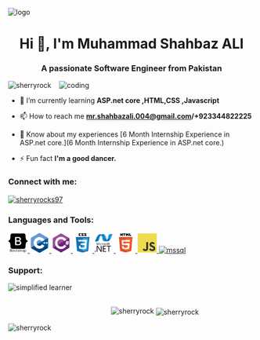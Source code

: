 ![logo](https://github.com/Ashutosh-PMishra/Ashutosh-PMishra/blob/main/Github%20Banner.png)

<h1 align="center">Hi 👋, I'm Muhammad Shahbaz ALI</h1>
<h3 align="center">A passionate Software Engineer from Pakistan</h3>
<img align="right" alt="coding"  width="400" src="https://miro.medium.com/v2/resize:fit:1360/0*7Q3yvSIv_t0ioJ-Z.gif"/>
<p align="left"> <img src="https://komarev.com/ghpvc/?username=sherryrock&label=Profile%20views&color=0e75b6&style=flat" alt="sherryrock" /> </p>

- 🌱 I’m currently learning **ASP.net core ,HTML,CSS ,Javascript**

- 📫 How to reach me **mr.shahbazali.004@gmail.com/+923344822225**

- 📄 Know about my experiences [6 Month Internship Experience in ASP.net core.](6 Month Internship Experience in ASP.net core.)

- ⚡ Fun fact **I'm a good dancer.**

<h3 align="left">Connect with me:</h3>
<p align="left">
<a href="https://fb.com/sherryrocks97" target="blank"><img align="center" src="https://raw.githubusercontent.com/rahuldkjain/github-profile-readme-generator/master/src/images/icons/Social/facebook.svg" alt="sherryrocks97" height="30" width="40" /></a>
</p>

<h3 align="left">Languages and Tools:</h3>
<p align="left"> <a href="https://getbootstrap.com" target="_blank" rel="noreferrer"> <img src="https://raw.githubusercontent.com/devicons/devicon/master/icons/bootstrap/bootstrap-plain-wordmark.svg" alt="bootstrap" width="40" height="40"/> </a> <a href="https://www.w3schools.com/cpp/" target="_blank" rel="noreferrer"> <img src="https://raw.githubusercontent.com/devicons/devicon/master/icons/cplusplus/cplusplus-original.svg" alt="cplusplus" width="40" height="40"/> </a> <a href="https://www.w3schools.com/cs/" target="_blank" rel="noreferrer"> <img src="https://raw.githubusercontent.com/devicons/devicon/master/icons/csharp/csharp-original.svg" alt="csharp" width="40" height="40"/> </a> <a href="https://www.w3schools.com/css/" target="_blank" rel="noreferrer"> <img src="https://raw.githubusercontent.com/devicons/devicon/master/icons/css3/css3-original-wordmark.svg" alt="css3" width="40" height="40"/> </a> <a href="https://dotnet.microsoft.com/" target="_blank" rel="noreferrer"> <img src="https://raw.githubusercontent.com/devicons/devicon/master/icons/dot-net/dot-net-original-wordmark.svg" alt="dotnet" width="40" height="40"/> </a> <a href="https://www.w3.org/html/" target="_blank" rel="noreferrer"> <img src="https://raw.githubusercontent.com/devicons/devicon/master/icons/html5/html5-original-wordmark.svg" alt="html5" width="40" height="40"/> </a> <a href="https://developer.mozilla.org/en-US/docs/Web/JavaScript" target="_blank" rel="noreferrer"> <img src="https://raw.githubusercontent.com/devicons/devicon/master/icons/javascript/javascript-original.svg" alt="javascript" width="40" height="40"/> </a> <a href="https://www.microsoft.com/en-us/sql-server" target="_blank" rel="noreferrer"> <img src="https://www.svgrepo.com/show/303229/microsoft-sql-server-logo.svg" alt="mssql" width="40" height="40"/> </a> </p>
<h3 align="left">Support:</h3>
<p><a href="https://www.buymeacoffee.com/simplified"> <img align="left" src="https://cdn.buymeacoffee.com/buttons/v2/default-yellow.png" height="50" width="210" alt="simplified learner" /></a></p><br><br>


<p><img align="left" src="https://github-readme-stats.vercel.app/api/top-langs?username=sherryrock&show_icons=true&locale=en&layout=compact" alt="sherryrock" /></p>

<p>&nbsp;<img align="center" src="https://github-readme-stats.vercel.app/api?username=sherryrock&show_icons=true&locale=en" alt="sherryrock" /></p>

<p><img align="center" src="https://github-readme-streak-stats.herokuapp.com/?user=sherryrock&" alt="sherryrock" /></p>
